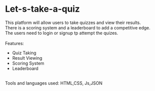 # Let-s-take-a-quiz
 This platform will allow users to take quizzes and view their results.<br>
 There is a scoring system and a leaderboard to add a competitive edge.<br>
 The users need to login or signup tp attempt the quizes.<br>
 <br>Features:<br>
 <ul>
   <li>Quiz Taking</li>
   <li>Result Viewing</li>
   <li>Scoring System</li>
   <li>Leaderboard</li>
 </ul>
 <br>
 Tools and languages used: HTML,CSS, Js,JSON
